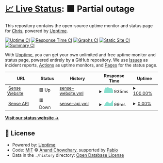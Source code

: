 # [📈 Live Status](https://demo.upptime.js.org): <!--live status--> **🟧 Partial outage**

This repository contains the open-source uptime monitor and status page for [Chris](inspiredprogrammer.com), powered by [Upptime](https://github.com/upptime/upptime).

[![Uptime CI](https://github.com/ChristianLutzCL/sense-upptime/workflows/Uptime%20CI/badge.svg)](https://github.com/ChristianLutzCL/sense-upptime/actions?query=workflow%3A%22Uptime+CI%22)
[![Response Time CI](https://github.com/ChristianLutzCL/sense-upptime/workflows/Response%20Time%20CI/badge.svg)](https://github.com/ChristianLutzCL/sense-upptime/actions?query=workflow%3A%22Response+Time+CI%22)
[![Graphs CI](https://github.com/ChristianLutzCL/sense-upptime/workflows/Graphs%20CI/badge.svg)](https://github.com/ChristianLutzCL/sense-upptime/actions?query=workflow%3A%22Graphs+CI%22)
[![Static Site CI](https://github.com/ChristianLutzCL/sense-upptime/workflows/Static%20Site%20CI/badge.svg)](https://github.com/ChristianLutzCL/sense-upptime/actions?query=workflow%3A%22Static+Site+CI%22)
[![Summary CI](https://github.com/ChristianLutzCL/sense-upptime/workflows/Summary%20CI/badge.svg)](https://github.com/ChristianLutzCL/sense-upptime/actions?query=workflow%3A%22Summary+CI%22)

With [Upptime](https://upptime.js.org), you can get your own unlimited and free uptime monitor and status page, powered entirely by a GitHub repository. We use [Issues](https://github.com/ChristianLutzCL/sense-upptime/issues) as incident reports, [Actions](https://github.com/ChristianLutzCL/sense-upptime/actions) as uptime monitors, and [Pages](https://demo.upptime.js.org) for the status page.

<!--start: status pages-->
<!-- This summary is generated by Upptime (https://github.com/upptime/upptime) -->
<!-- Do not edit this manually, your changes will be overwritten -->
<!-- prettier-ignore -->
| URL | Status | History | Response Time | Uptime |
| --- | ------ | ------- | ------------- | ------ |
| <img alt="" src="https://icons.duckduckgo.com/ip3/www.sensefeedback.com.ico" height="13"> [Sense Website](https://www.sensefeedback.com) | 🟩 Up | [sense-website.yml](https://github.com/ChristianLutzCL/sense-upptime/commits/HEAD/history/sense-website.yml) | <details><summary><img alt="Response time graph" src="./graphs/sense-website/response-time-week.png" height="20"> 935ms</summary><br><a href="https://status.sensefeedback.com/history/sense-website"><img alt="Response time 933" src="https://img.shields.io/endpoint?url=https%3A%2F%2Fraw.githubusercontent.com%2FChristianLutzCL%2Fsense-upptime%2FHEAD%2Fapi%2Fsense-website%2Fresponse-time.json"></a><br><a href="https://status.sensefeedback.com/history/sense-website"><img alt="24-hour response time 465" src="https://img.shields.io/endpoint?url=https%3A%2F%2Fraw.githubusercontent.com%2FChristianLutzCL%2Fsense-upptime%2FHEAD%2Fapi%2Fsense-website%2Fresponse-time-day.json"></a><br><a href="https://status.sensefeedback.com/history/sense-website"><img alt="7-day response time 935" src="https://img.shields.io/endpoint?url=https%3A%2F%2Fraw.githubusercontent.com%2FChristianLutzCL%2Fsense-upptime%2FHEAD%2Fapi%2Fsense-website%2Fresponse-time-week.json"></a><br><a href="https://status.sensefeedback.com/history/sense-website"><img alt="30-day response time 856" src="https://img.shields.io/endpoint?url=https%3A%2F%2Fraw.githubusercontent.com%2FChristianLutzCL%2Fsense-upptime%2FHEAD%2Fapi%2Fsense-website%2Fresponse-time-month.json"></a><br><a href="https://status.sensefeedback.com/history/sense-website"><img alt="1-year response time 933" src="https://img.shields.io/endpoint?url=https%3A%2F%2Fraw.githubusercontent.com%2FChristianLutzCL%2Fsense-upptime%2FHEAD%2Fapi%2Fsense-website%2Fresponse-time-year.json"></a></details> | <details><summary><a href="https://status.sensefeedback.com/history/sense-website">100.00%</a></summary><a href="https://status.sensefeedback.com/history/sense-website"><img alt="All-time uptime 100.00%" src="https://img.shields.io/endpoint?url=https%3A%2F%2Fraw.githubusercontent.com%2FChristianLutzCL%2Fsense-upptime%2FHEAD%2Fapi%2Fsense-website%2Fuptime.json"></a><br><a href="https://status.sensefeedback.com/history/sense-website"><img alt="24-hour uptime 100.00%" src="https://img.shields.io/endpoint?url=https%3A%2F%2Fraw.githubusercontent.com%2FChristianLutzCL%2Fsense-upptime%2FHEAD%2Fapi%2Fsense-website%2Fuptime-day.json"></a><br><a href="https://status.sensefeedback.com/history/sense-website"><img alt="7-day uptime 100.00%" src="https://img.shields.io/endpoint?url=https%3A%2F%2Fraw.githubusercontent.com%2FChristianLutzCL%2Fsense-upptime%2FHEAD%2Fapi%2Fsense-website%2Fuptime-week.json"></a><br><a href="https://status.sensefeedback.com/history/sense-website"><img alt="30-day uptime 100.00%" src="https://img.shields.io/endpoint?url=https%3A%2F%2Fraw.githubusercontent.com%2FChristianLutzCL%2Fsense-upptime%2FHEAD%2Fapi%2Fsense-website%2Fuptime-month.json"></a><br><a href="https://status.sensefeedback.com/history/sense-website"><img alt="1-year uptime 100.00%" src="https://img.shields.io/endpoint?url=https%3A%2F%2Fraw.githubusercontent.com%2FChristianLutzCL%2Fsense-upptime%2FHEAD%2Fapi%2Fsense-website%2Fuptime-year.json"></a></details>
| <img alt="" src="https://icons.duckduckgo.com/ip3/api.sensefeedback.com.ico" height="13"> [Sense API](https://api.sensefeedback.com) | 🟥 Down | [sense-api.yml](https://github.com/ChristianLutzCL/sense-upptime/commits/HEAD/history/sense-api.yml) | <details><summary><img alt="Response time graph" src="./graphs/sense-api/response-time-week.png" height="20"> 99ms</summary><br><a href="https://status.sensefeedback.com/history/sense-api"><img alt="Response time 405" src="https://img.shields.io/endpoint?url=https%3A%2F%2Fraw.githubusercontent.com%2FChristianLutzCL%2Fsense-upptime%2FHEAD%2Fapi%2Fsense-api%2Fresponse-time.json"></a><br><a href="https://status.sensefeedback.com/history/sense-api"><img alt="24-hour response time 0" src="https://img.shields.io/endpoint?url=https%3A%2F%2Fraw.githubusercontent.com%2FChristianLutzCL%2Fsense-upptime%2FHEAD%2Fapi%2Fsense-api%2Fresponse-time-day.json"></a><br><a href="https://status.sensefeedback.com/history/sense-api"><img alt="7-day response time 99" src="https://img.shields.io/endpoint?url=https%3A%2F%2Fraw.githubusercontent.com%2FChristianLutzCL%2Fsense-upptime%2FHEAD%2Fapi%2Fsense-api%2Fresponse-time-week.json"></a><br><a href="https://status.sensefeedback.com/history/sense-api"><img alt="30-day response time 323" src="https://img.shields.io/endpoint?url=https%3A%2F%2Fraw.githubusercontent.com%2FChristianLutzCL%2Fsense-upptime%2FHEAD%2Fapi%2Fsense-api%2Fresponse-time-month.json"></a><br><a href="https://status.sensefeedback.com/history/sense-api"><img alt="1-year response time 405" src="https://img.shields.io/endpoint?url=https%3A%2F%2Fraw.githubusercontent.com%2FChristianLutzCL%2Fsense-upptime%2FHEAD%2Fapi%2Fsense-api%2Fresponse-time-year.json"></a></details> | <details><summary><a href="https://status.sensefeedback.com/history/sense-api">0.00%</a></summary><a href="https://status.sensefeedback.com/history/sense-api"><img alt="All-time uptime 30.35%" src="https://img.shields.io/endpoint?url=https%3A%2F%2Fraw.githubusercontent.com%2FChristianLutzCL%2Fsense-upptime%2FHEAD%2Fapi%2Fsense-api%2Fuptime.json"></a><br><a href="https://status.sensefeedback.com/history/sense-api"><img alt="24-hour uptime 0.00%" src="https://img.shields.io/endpoint?url=https%3A%2F%2Fraw.githubusercontent.com%2FChristianLutzCL%2Fsense-upptime%2FHEAD%2Fapi%2Fsense-api%2Fuptime-day.json"></a><br><a href="https://status.sensefeedback.com/history/sense-api"><img alt="7-day uptime 0.00%" src="https://img.shields.io/endpoint?url=https%3A%2F%2Fraw.githubusercontent.com%2FChristianLutzCL%2Fsense-upptime%2FHEAD%2Fapi%2Fsense-api%2Fuptime-week.json"></a><br><a href="https://status.sensefeedback.com/history/sense-api"><img alt="30-day uptime 7.96%" src="https://img.shields.io/endpoint?url=https%3A%2F%2Fraw.githubusercontent.com%2FChristianLutzCL%2Fsense-upptime%2FHEAD%2Fapi%2Fsense-api%2Fuptime-month.json"></a><br><a href="https://status.sensefeedback.com/history/sense-api"><img alt="1-year uptime 30.35%" src="https://img.shields.io/endpoint?url=https%3A%2F%2Fraw.githubusercontent.com%2FChristianLutzCL%2Fsense-upptime%2FHEAD%2Fapi%2Fsense-api%2Fuptime-year.json"></a></details>

<!--end: status pages-->

[**Visit our status website →**](https://demo.upptime.js.org)

## 📄 License

- Powered by: [Upptime](https://github.com/upptime/upptime)
- Code: [MIT](./LICENSE) © [Anand Chowdhary](https://anandchowdhary.com), supported by [Pabio](https://pabio.com)
- Data in the `./history` directory: [Open Database License](https://opendatacommons.org/licenses/odbl/1-0/)

